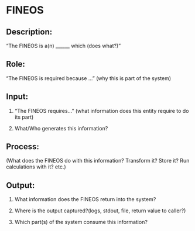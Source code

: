 # FINEOS

## Description:

“The FINEOS is a(n) ______ which (does what?)”

## Role:

“The FINEOS is required because …” (why this is part of the system)

## Input:

1. “The FINEOS requires…” (what information does this entity require to do its part)

2. What/Who generates this information?

## Process:

(What does the FINEOS do with this information? Transform it? Store it? Run calculations with it? etc.)

## Output:

1. What information does the FINEOS return into the system? 

2. Where is the output captured?(logs, stdout, file, return value to caller?) 

3. Which part(s) of the system consume this information?